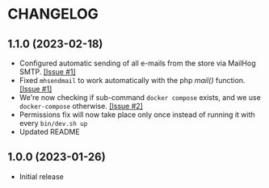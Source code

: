 # CHANGELOG

## 1.1.0 (2023-02-18)

- Configured automatic sending of all e-mails from the store via MailHog SMTP. [[Issue #1]](https://github.com/presta-expert/dev-environment/issues/1)
- Fixed `mhsendmail` to work automatically with the php _mail()_ function. [[Issue #1]](https://github.com/presta-expert/dev-environment/issues/1)
- We're now checking if sub-command `docker compose` exists, and we use `docker-compose` otherwise. [[Issue #2]](https://github.com/presta-expert/dev-environment/issues/2)
- Permissions fix will now take place only once instead of running it with every `bin/dev.sh up`
- Updated README

## 1.0.0 (2023-01-26)

- Initial release
